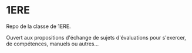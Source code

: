 # 1ERE
Repo de la classe de 1ERE.

Ouvert aux propositions d'échange de sujets d'évaluations pour s'exercer, de compétences, manuels ou autres...
